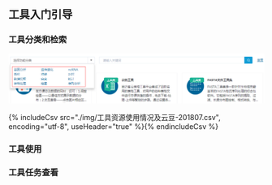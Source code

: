 ## 工具入门引导

### 工具分类和检索

![tool-search](img/tool-search.png)

{% includeCsv src="./img/工具资源使用情况及云豆-201807.csv", encoding="utf-8", useHeader="true" %}{% endincludeCsv %}
### 工具使用

### 工具任务查看